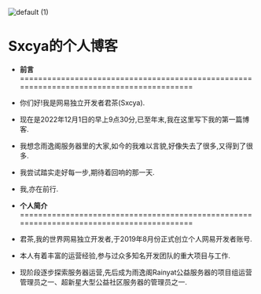 ![default (1)](https://user-images.githubusercontent.com/119505447/204942833-38324b62-c0c5-47fa-a8a7-420dd260f683.png)

# Sxcya的个人博客

+ **前言** 
=========================================================================================
+ 你们好!我是网易独立开发者君茶(Sxcya).
+ 现在是2022年12月1日的早上9点30分,已至年末,我在这里写下我的第一篇博客.
+ 我想念雨逸阁服务器里的大家,如今的我难以言貌,好像失去了很多,又得到了很多.
+ 我尝试踏实走好每一步,期待着回响的那一天.
+ 我,亦在前行.
 
+ **个人简介**
=========================================================================================
+ 君茶,我的世界网易独立开发者,于2019年8月份正式创立个人网易开发者账号.
+ 本人有着丰富的运营经验,参与过众多知名开发团队的重大项目与工作.
+ 现阶段逐步探索服务器运营,先后成为雨逸阁Rainyat公益服务器的项目组运营管理员之一、超新星大型公益社区服务器的管理员之一.
